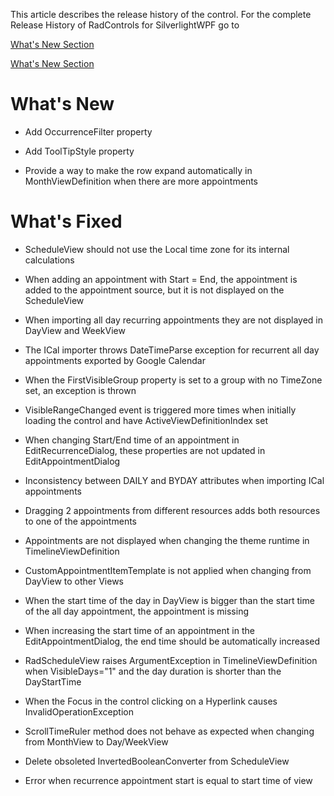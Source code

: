 This article describes the release history of the control.
For the complete Release History of RadControls for SilverlightWPF go to 
		
  [What's New Section](http://www.telerik.com/products/silverlight/whats-new.aspx)

  [What's New Section](http://www.telerik.com/products/wpf/whats-new.aspx)

 # What's New
* Add OccurrenceFilter property

* Add ToolTipStyle property

* Provide a way to make the row expand automatically in MonthViewDefinition when there are more appointments 

 # What's Fixed
* ScheduleView should not use the Local time zone for its internal calculations

* When adding an appointment with Start = End, the appointment is added to the appointment source, but it is not displayed on the ScheduleView

* When importing all day recurring appointments they are not displayed in DayView and WeekView

* The ICal importer throws DateTimeParse exception for recurrent all day appointments exported by Google Calendar 

* When the FirstVisibleGroup property is set to a group with no TimeZone set, an exception is thrown 

* VisibleRangeChanged event is triggered more times when initially loading the control and have ActiveViewDefinitionIndex set

* When changing Start/End time of an appointment in EditRecurrenceDialog, these properties are not updated in EditAppointmentDialog 

* Inconsistency between DAILY and BYDAY attributes when importing ICal appointments 

* Dragging 2 appointments from different resources adds both resources to one of the appointments 

* Appointments are not displayed when changing the theme runtime in TimelineViewDefinition

* CustomAppointmentItemTemplate is not applied when changing from DayView to other Views 

* When the start time of the day in DayView is bigger than the start time of the all day appointment, the appointment is missing 

* When increasing the start time of an appointment in the EditAppointmentDialog, the end time should be automatically increased

* RadScheduleView raises ArgumentException in TimelineViewDefinition when VisibleDays="1" and the day duration is shorter than the DayStartTime

* When the Focus in the control clicking on a Hyperlink causes InvalidOperationException 

* ScrollTimeRuler method does not behave as expected when changing from MonthView to Day/WeekView 

* Delete obsoleted InvertedBooleanConverter from ScheduleView 

* Error when recurrence appointment start is equal to start time of view
